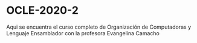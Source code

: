 # OCLE-2020-2
Aqui se encuentra el curso completo de Organización de Computadoras y Lenguaje Ensamblador con la profesora Evangelina Camacho
